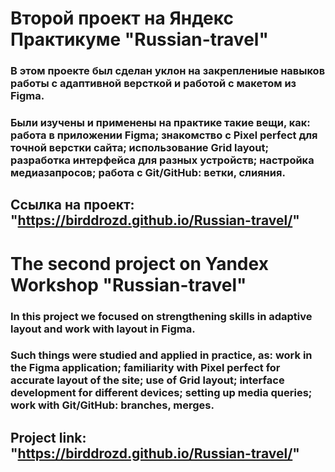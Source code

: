# Второй проект на Яндекс Практикуме "Russian-travel"
### В этом проекте был сделан уклон на закреплениые навыков работы с адаптивной версткой и работой с макетом из Figma.
### Были изучены и применены на практике такие вещи, как: работа в приложении Figma; знакомство с Pixel perfect для точной верстки сайта; использование Grid layout; разработка интерфейса для разных устройств; настройка медиазапросов;  работа с Git/GitHub: ветки, слияния. 
## Ссылка на проект: "https://birddrozd.github.io/Russian-travel/"
# The second project on Yandex Workshop "Russian-travel"
### In this project we focused on strengthening skills in adaptive layout and work with layout in Figma.
### Such things were studied and applied in practice, as: work in the Figma application; familiarity with Pixel perfect for accurate layout of the site; use of Grid layout; interface development for different devices; setting up media queries; work with Git/GitHub: branches, merges. 
## Project link: "https://birddrozd.github.io/Russian-travel/"